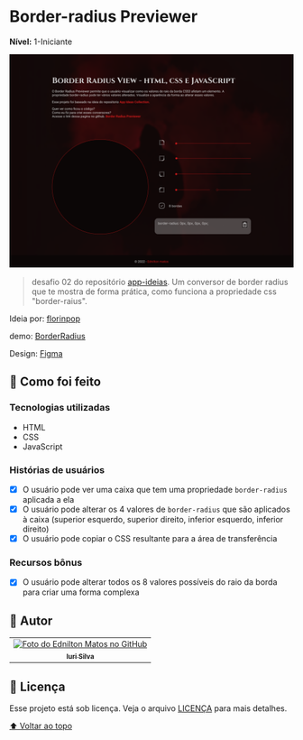 # Border-radius Previewer

**Nível:** 1-Iniciante

![Resultado final do projeto](post.png)

> desafio 02 do repositório [app-ideias](https://github.com/florinpop17/app-ideas). Um conversor de border radius que te mostra de forma prática, como funciona a propriedade css "border-raius".

Ideia por: [florinpop](https://github.com/edniltonmatos/app-ideas/blob/master/Projects/1-Beginner/Border-Radius-Previewer.md)

demo: [BorderRadius](https://ednilton-matos-border-radius.netlify.app/)

Design: [Figma](https://www.figma.com/file/aMf4Rmvu2o4rK7PNddBWKW/Border-Radius?node-id=6%3A4&t=kC8WYzVq5GAQuwy7-0)

## 💼 Como foi feito

### Tecnologias utilizadas

- HTML
- CSS 
- JavaScript

### Histórias de usuários

- [x] O usuário pode ver uma caixa que tem uma propriedade `border-radius` aplicada a ela
- [x] O usuário pode alterar os 4 valores de `border-radius` que são aplicados à caixa (superior esquerdo, superior direito, inferior esquerdo, inferior direito)
- [x] O usuário pode copiar o CSS resultante para a área de transferência

### Recursos bônus

- [x] O usuário pode alterar todos os 8 valores possíveis do raio da borda para criar uma forma complexa

## 🦄 Autor

<table>
  <tr>
    <td align="center">
      <a href="https://github.com/edniltonmatos">
        <img src="https://avatars.githubusercontent.com/u/96772358?v=4" width="100px;" alt="Foto do Ednilton Matos no GitHub"/><br>
        <sub>
          <b>Iuri Silva</b>
        </sub>
      </a>
    </td>
  </tr>
</table>

## 📝 Licença

Esse projeto está sob licença. Veja o arquivo [LICENÇA](LICENSE.md) para mais detalhes.

[⬆ Voltar ao topo](#Border-radiusPreviewer)<br>
